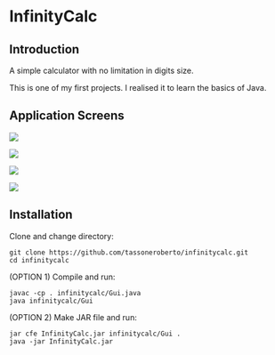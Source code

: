 # InfinityCalc

## Introduction
A simple calculator with no limitation in digits size.

This is one of my first projects. I realised it to learn the basics of Java.

## Application Screens
![](https://raw.githubusercontent.com/tassoneroberto/infinitycalc/master/screenshots/screenshot1.png)


![](https://raw.githubusercontent.com/tassoneroberto/infinitycalc/master/screenshots/screenshot2.png)


![](https://raw.githubusercontent.com/tassoneroberto/infinitycalc/master/screenshots/screenshot3.png)


![](https://raw.githubusercontent.com/tassoneroberto/infinitycalc/master/screenshots/screenshot4.png)

## Installation
Clone and change directory:
```
git clone https://github.com/tassoneroberto/infinitycalc.git
cd infinitycalc

```
(OPTION 1) Compile and run:
```
javac -cp . infinitycalc/Gui.java
java infinitycalc/Gui
```
(OPTION 2) Make JAR file and run:
```
jar cfe InfinityCalc.jar infinitycalc/Gui .
java -jar InfinityCalc.jar
```
